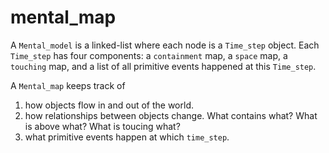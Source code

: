 # mental_map

A `Mental_model` is a linked-list where each node is a `Time_step` object. Each `Time_step` has four components: a `containment` map, a `space` map, a `touching` map, and a list of all primitive events happened at this `Time_step`.

A `Mental_map` keeps track of

1. how objects flow in and out of the world.
2. how relationships between objects change. What contains what? What is above what? What is toucing what?
3. what primitive events happen at which `time_step`.